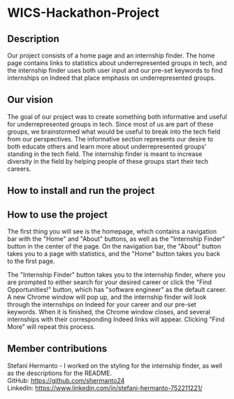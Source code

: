 # WICS-Hackathon-Project

## Description

Our project consists of a home page and an internship finder. The home page contains links to statistics about underrepresented groups in tech, and the internship finder uses both user input and our pre-set keywords to find internships on Indeed that place emphasis on underrepresented groups.

## Our vision

The goal of our project was to create something both informative and useful for underrepresented groups in tech. Since most of us are part of these groups, we brainstormed what would be useful to break into the tech field from our perspectives. The informative section represents our desire to both educate others and learn more about underrepresented groups' standing in the tech field. The internship finder is meant to increase diversity in the field by helping people of these groups start their tech careers.

## How to install and run the project


## How to use the project

The first thing you will see is the homepage, which contains a navigation bar with the "Home" and "About" buttons, as well as the "Internship Finder" button in the center of the page. On the navigation bar, the "About" button takes you to a page with statistics, and the "Home" button takes you back to the first page. 

The "Internship Finder" button takes you to the internship finder, where you are prompted to either search for your desired career or click the "Find Opportunities!" button, which has "software engineer" as the default career. A new Chrome window will pop up, and the internship finder will look through the internships on Indeed for your career and our pre-set keywords. When it is finished, the Chrome window closes, and several internships with their corresponding Indeed links will appear. Clicking "Find More" will repeat this process. 

## Member contributions

Stefani Hermanto - I worked on the styling for the internship finder, as well as the descriptions for the README.
<br>
GitHub: https://github.com/shermanto24
<br>
LinkedIn: https://www.linkedin.com/in/stefani-hermanto-752211221/
